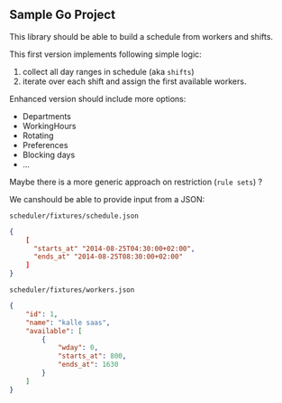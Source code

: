 ## Sample Go Project

This library should be able to build a schedule from workers and shifts.

This first version implements following simple logic:

1. collect all day ranges in schedule (aka `shifts`)
2. iterate over each shift and assign the first available workers.

Enhanced version should include more options:
* Departments
* WorkingHours
* Rotating
* Preferences
* Blocking days
* ...

Maybe there is a more generic approach on restriction (`rule sets`) ?

We canshould be able to provide input from a JSON:

`scheduler/fixtures/schedule.json`

`````json
{
    [
      "starts_at" "2014-08-25T04:30:00+02:00",
      "ends_at" "2014-08-25T08:30:00+02:00"
    ]
}
`````

`scheduler/fixtures/workers.json`

`````json
{
    "id": 1,
    "name": "kalle saas",
    "available": [
        {
            "wday": 0,
            "starts_at": 800,
            "ends_at": 1630
        }
    ]
}
`````
